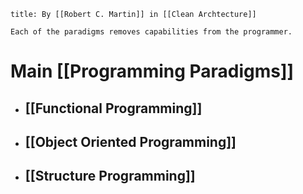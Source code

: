 ```ad-note
title: By [[Robert C. Martin]] in [[Clean Archtecture]]

Each of the paradigms removes capabilities from the programmer.

```



# Main [[Programming Paradigms]]

- ## [[Functional Programming]]
- ## [[Object Oriented Programming]]
- ## [[Structure Programming]]